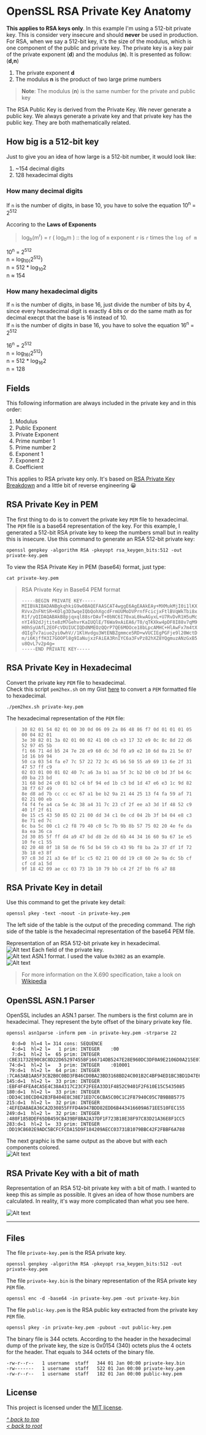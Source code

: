 # OpenSSL RSA Private Key Anatomy
**This applies to RSA keys only**. In this example I'm using a 512-bit private key. This is consider very insecure and should **never** be used in production.  
For RSA, when we say a 512-bit key, it's the size of the modulus, which is one component of the public and private key.
The private key is a key pair of the private exponent (**d**) and the modulus (**n**). It is presented as follow: (**d,n**)

1. The private exponent **d**
2. The modulus **n** is the product of two large prime numbers
>**Note**: The modulus (**n**) is the same number for the private and public key  

The RSA Public Key is derived from the Private Key. We never generate a public key. We always generate a private key and that private key has the public key. They are both mathematically related.

## How big is a 512-bit key
Just to give you an idea of how large is a 512-bit number, it would look like:
1. ~154 decimal digits
2. 128 hexadecimal digits

### How many decimal digits
If `n` is the number of digits, in base 10, you have to solve the equation 10<sup>n</sup> = 2<sup>512</sup>

Accoring to the **Laws of Exponents**
>log<sub>b</sub>(m<sup>r</sup>) = r ( log<sub>b</sub>m ) :: the log of `m` exponent `r` is `r` times the `log of m`  

10<sup>n</sup> = 2<sup>512</sup>  
n = log<sub>10(</sub>2<sup>512</sup>)  
n = 512 * log<sub>10</sub>2  
n ≈ 154  
### How many hexadecimal digits
If `n` is the number of digits, in base 16, just divide the number of bits by 4, since every hexadecimal digit is exactly 4 bits or do the same math as for decimal execpt that the base is 16 instead of 10.    
If `n` is the number of digits in base 16, you have to solve the equation 16<sup>n</sup> = 2<sup>512</sup>

16<sup>n</sup> = 2<sup>512</sup>  
n = log<sub>16(</sub>2<sup>512</sup>)  
n = 512 * log<sub>16</sub>2  
n = 128  
  
## Fields
This following information are always included in the private key and in this order:
1. Modulus
2. Public Exponent
3. Private Exponent
4. Prime number 1
5. Prime number 2
6. Exponent 1
7. Exponent 2
8. Coefficient

This applies to RSA private key only. It's based on [RSA Private Key Breakdown](http://etherhack.co.uk/asymmetric/docs/rsa_key_breakdown.html) and a little bit of reverse engineering 😀
## RSA Private Key in PEM
The first thing to do is to convert the private key `PEM` file to hexadecimal. The `PEM` file is a base64 representation of the key. For this example, I generated a 512-bit RSA private key to keep the numbers small but in reality this is insecure.
Use this command to generate an RSA 512-bit private key:
```shell
openssl genpkey -algorithm RSA -pkeyopt rsa_keygen_bits:512 -out private-key.pem
```
To view the RSA Private Key in PEM (base64) format, just type:
```shell
cat private-key.pem
```
>RSA Private Key in Base64 PEM format
>```
>-----BEGIN PRIVATE KEY-----
>MIIBVAIBADANBgkqhkiG9w0BAQEFAASCAT4wggE6AgEAAkEAy+MXMukMjI0i1lKX
>RVvxZnFNtSR+KOlg3D3wqeIQbQohXgcdFrmUUMoDVPrnfFcicjxFtlBVqWkTbi8x
>R1f/yQIDAQABAkB8pjqxql88srDAvT+0bNC6I70xaL0kwAGyxL+U7RvDvR1H5uMc
>nYI492dJjtite8zM7GehvrKaIUQlE/T6Wa9xAiEA6/T0/qTKXkw4pDF8I88v7qM9
>H0hSyUAfL2EOFcVDUIUCIQDdNMEOzQQrP7QE6MOOce18bLpcAMHC+HlAwFx7m4tX
>dQIgTv7aiuo2yi0whV//1KlHvdgu3WtENBZgmmce5RD+wVUCIEgPGFje9l20WctD
>m/i6KjffH3I7GOOPl8g9IaNujxzFAiEA3RnIYC6a3FvPz82hXZ8YQgmuzANzGxB5
>u8QvL7v2p4g=
>-----END PRIVATE KEY-----
>```

## RSA Private Key in Hexadecimal
Convert the private key `PEM` file to hexadecimal.  
Check this script `pem2hex.sh` on my Gist [here](https://gist.github.com/ddella/d07d5b827f3638e727bbf3dc1210d4a2) to convert a `PEM` formatted file to hexadecimal.
```shell
./pem2hex.sh private-key.pem
```
The hexadecimal representation of the `PEM` file:
>```
>30 82 01 54 02 01 00 30 0d 06 09 2a 86 48 86 f7 0d 01 01 01 05 00 04 82 01 
>3e 30 82 01 3a 02 01 00 02 41 00 cb e3 17 32 e9 0c 8c 8d 22 d6 52 97 45 5b 
>f1 66 71 4d b5 24 7e 28 e9 60 dc 3d f0 a9 e2 10 6d 0a 21 5e 07 1d 16 b9 94 
>50 ca 03 54 fa e7 7c 57 22 72 3c 45 b6 50 55 a9 69 13 6e 2f 31 47 57 ff c9 
>02 03 01 00 01 02 40 7c a6 3a b1 aa 5f 3c b2 b0 c0 bd 3f b4 6c d0 ba 23 bd 
>31 68 bd 24 c0 01 b2 c4 bf 94 ed 1b c3 bd 1d 47 e6 e3 1c 9d 82 38 f7 67 49 
>8e d8 ad 7b cc cc ec 67 a1 be b2 9a 21 44 25 13 f4 fa 59 af 71 02 21 00 eb 
>f4 f4 fe a4 ca 5e 4c 38 a4 31 7c 23 cf 2f ee a3 3d 1f 48 52 c9 40 1f 2f 61 
>0e 15 c5 43 50 85 02 21 00 dd 34 c1 0e cd 04 2b 3f b4 04 e8 c3 8e 71 ed 7c 
>6c ba 5c 00 c1 c2 f8 79 40 c0 5c 7b 9b 8b 57 75 02 20 4e fe da 8a ea 36 ca 
>2d 30 85 5f ff d4 a9 47 bd d8 2e dd 6b 44 34 16 60 9a 67 1e e5 10 fe c1 55 
>02 20 48 0f 18 58 de f6 5d b4 59 cb 43 9b f8 ba 2a 37 df 1f 72 3b 18 e3 8f 
>97 c8 3d 21 a3 6e 8f 1c c5 02 21 00 dd 19 c8 60 2e 9a dc 5b cf cf cd a1 5d 
>9f 18 42 09 ae cc 03 73 1b 10 79 bb c4 2f 2f bb f6 a7 88
>```
## RSA Private Key in detail
Use this command to get the private key detail:
```shell
openssl pkey -text -noout -in private-key.pem
```
The left side of the table is the output of the preceding command. The righ side of the table is the hexadecimal representation of the base64 PEM file.  

Representation of an RSA 512-bit private key in hexadecimal.  
![Alt text](/images/rsa-priv-key-hex.jpg "RSA Private key in hex format")
Each field of the private key.  
![Alt text](/images/rsa-priv-key-tags.jpg "RSA Private key tags")
ASN.1 format. I used the value `0x3082` as an example.  
![Alt text](/images/asn-1-tag.jpg "X.690 ASN.1 tags")
>For more information on the X.690 specification, take a look on [Wikipedia](https://en.wikipedia.org/wiki/X.690)
## OpenSSL ASN.1 Parser
OpenSSL includes an ASN.1 parser. The numbers is the first column are in hexadecimal. They represent the byte offset of the binary private key file.
```shell
openssl asn1parse -inform pem -in private-key.pem -strparse 22
```
```
  0:d=0  hl=4 l= 314 cons: SEQUENCE          
  4:d=1  hl=2 l=   1 prim: INTEGER    :00
  7:d=1  hl=2 l=  65 prim: INTEGER    :CBE31732E90C8C8D22D65297455BF166714DB5247E28E960DC3DF0A9E2106D0A215E071D16B99450CA0354FAE77C5722723C45B65055A969136E2F314757FFC9
 74:d=1  hl=2 l=   3 prim: INTEGER    :010001
 79:d=1  hl=2 l=  64 prim: INTEGER    :7CA63AB1AA5F3CB2B0C0BD3FB46CD0BA23BD3168BD24C001B2C4BF94ED1BC3BD1D47E6E31C9D8238F767498ED8AD7BCCCCEC67A1BEB29A21442513F4FA59AF71
145:d=1  hl=2 l=  33 prim: INTEGER    :EBF4F4FEA4CA5E4C38A4317C23CF2FEEA33D1F4852C9401F2F610E15C5435085
180:d=1  hl=2 l=  33 prim: INTEGER    :DD34C10ECD042B3FB404E8C38E71ED7C6CBA5C00C1C2F87940C05C7B9B8B5775
215:d=1  hl=2 l=  32 prim: INTEGER    :4EFEDA8AEA36CA2D30855FFFD4A947BDD82EDD6B443416609A671EE510FEC155
249:d=1  hl=2 l=  32 prim: INTEGER    :480F1858DEF65DB459CB439BF8BA2A37DF1F723B18E38F97C83D21A36E8F1CC5
283:d=1  hl=2 l=  33 prim: INTEGER    :DD19C8602E9ADC5BCFCFCDA15D9F184209AECC03731B1079BBC42F2FBBF6A788
```
The next graphic is the same output as the above but with each components colored.  
![Alt text](/images/rsa-priv-key-asn.jpg "RSA Private key in ASN.1")
## RSA Private Key with a bit of math
Representation of an RSA 512-bit private key with a bit of math. I wanted to keep this as simple as possible. It gives an idea of how those numbers are calculated. In reality, it's way more complicated than what you see here.  

![Alt text](/images/rsa-priv-key.jpg "RSA Private key")
***
## Files
The file `private-key.pem` is the RSA private key.  
```shell
openssl genpkey -algorithm RSA -pkeyopt rsa_keygen_bits:512 -out private-key.pem
```
The file `private-key.bin` is the binary representation of the RSA private key `PEM` file.  
```shell
openssl enc -d -base64 -in private-key.pem -out private-key.bin
```
The file `public-key.pem` is the RSA public key extracted from the private key `PEM` file.  
```shell
openssl pkey -in private-key.pem -pubout -out public-key.pem
```
The binary file is 344 octets. According to the header in the hexadecimal dump of the private key, the size is 0x0154 (340) octets plus the 4 octets for the header. That equals to 344 octets of the binary file.  
```
-rw-r--r--   1 username  staff   344 01 Jan 00:00 private-key.bin
-rw-------   1 username  staff   522 01 Jan 00:00 private-key.pem
-rw-r--r--   1 username  staff   182 01 Jan 00:00 public-key.pem
```
## License
This project is licensed under the [MIT license](/LICENSE).

[_^ back to top_](#OpenSSL-RSA-Private-Key-Anatomy)  
[_< back to root_](../../../)
